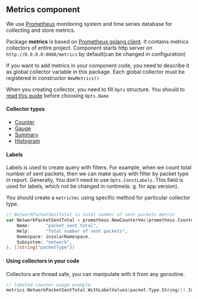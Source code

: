 Metrics component
-----------------

We use [Prometheus](https://prometheus.io) monitoring system and time series database for collecting and store metrics.

Package **metrics** is based on [Prometheus golang client](https://github.com/prometheus/client_golang).
It contains metrics collectors of entire project. Component starts http server on `http://0.0.0.0:8080/metrics` by default(can be changed in configuration)

If you want to add metrics in your component code, 
you need to describe it as global collector variable in this package. 
Each global collector must be registered in constructor `NewMetrics()`

When you creating collector, you need to fill `Opts` structure. 
You should to [read this guide](https://prometheus.io/docs/practices/naming/) before choosing `Opts.Name`

#### Collector types

 - [Counter](https://godoc.org/github.com/prometheus/client_golang/prometheus#Counter)
 - [Gauge](https://godoc.org/github.com/prometheus/client_golang/prometheus#Gauge)
 - [Summary](https://godoc.org/github.com/prometheus/client_golang/prometheus#Summary) 
 - [Histogram](https://godoc.org/github.com/prometheus/client_golang/prometheus#Histogram)
 
 
#### Labels

Labels is used to create query with filters. For example, when we count total number of sent packets, then
we can make query with filter by packet type in report. Generally, You don't need to use `Opts.ConstLabels`. 
This field is used for labels, which not be changed in runtime(e. g. for app version).

You should create a `metricVec` using specific method for particular collector type.

```go
// NetworkPacketSentTotal is total number of sent packets metric
var NetworkPacketSentTotal = prometheus.NewCounterVec(prometheus.CounterOpts{
	Name:      "packet_sent_total",
	Help:      "Total number of sent packets",
	Namespace: insolarNamespace,
	Subsystem: "network",
}, []string{"packetType"})
```


#### Using collectors in your code

Collectors are thread safe, you can manipulate with it from any goroutine.

```go
// labeled counter usage example
metrics.NetworkPacketSentTotal.WithLabelValues(packet.Type.String()).Inc()
```